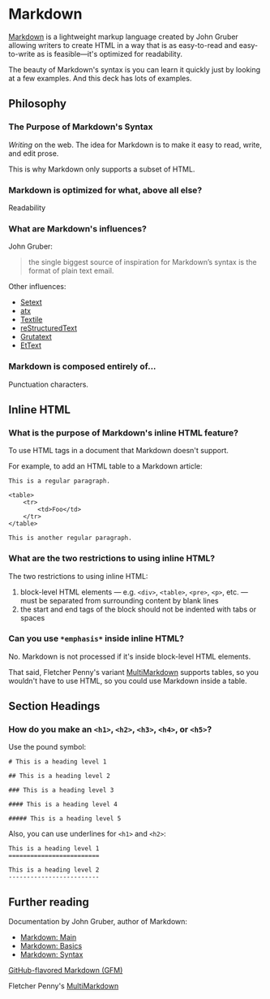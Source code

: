Markdown
========

[Markdown](http://daringfireball.net/projects/markdown/) is a lightweight markup language created by John Gruber allowing writers to create HTML in a way that is as easy-to-read and easy-to-write as is feasible—it's optimized for readability.

The beauty of Markdown's syntax is you can learn it quickly just by looking at a few examples. And this deck has lots of examples.

## Philosophy

### The Purpose of Markdown's Syntax

*Writing* on the web. The idea for Markdown is to make it easy to read, write, and edit prose.

This is why Markdown only supports a subset of HTML.

### Markdown is optimized for what, above all else?

Readability

### What are Markdown's influences?

John Gruber:

> the single biggest source of inspiration for Markdown’s syntax is the format of plain text email.

Other influences:

- [Setext](http://docutils.sourceforge.net/mirror/setext.html)
- [atx](http://www.aaronsw.com/2002/atx/)
- [Textile](http://textism.com/tools/textile/)
- [reStructuredText](http://docutils.sourceforge.net/rst.html)
- [Grutatext](http://www.triptico.com/software/grutatxt.html)
- [EtText](http://ettext.taint.org/doc/)

### Markdown is composed entirely of...

Punctuation characters.

## Inline HTML

### What is the purpose of Markdown's inline HTML feature?

To use HTML tags in a document that Markdown doesn't support.

For example, to add an HTML table to a Markdown article:

    This is a regular paragraph.

    <table>
        <tr>
            <td>Foo</td>
        </tr>
    </table>

    This is another regular paragraph.

### What are the two restrictions to using inline HTML?

The two restrictions to using inline HTML:

1. block-level HTML elements — e.g. `<div>`, `<table>`, `<pre>`, `<p>`, etc. — must be separated from surrounding content by blank lines
2. the start and end tags of the block should not be indented with tabs or spaces

### Can you use `*emphasis*` inside inline HTML?

No. Markdown is not processed if it's inside block-level HTML elements.

That said, Fletcher Penny's variant [MultiMarkdown](http://fletcherpenney.net/multimarkdown/) supports tables, so you wouldn't have to use HTML, so you could use Markdown inside a table.

## Section Headings

### How do you make an `<h1>`, `<h2>`, `<h3>`, `<h4>`, or `<h5>`?

Use the pound symbol:

    # This is a heading level 1

    ## This is a heading level 2

    ### This is a heading level 3

    #### This is a heading level 4

    ##### This is a heading level 5

Also, you can use underlines for `<h1>` and `<h2>`:

    This is a heading level 1
    =========================

    This is a heading level 2
    -------------------------

Further reading
---------------

Documentation by John Gruber, author of Markdown:

- [Markdown: Main](http://daringfireball.net/projects/markdown/)
- [Markdown: Basics](http://daringfireball.net/projects/markdown/basics)
- [Markdown: Syntax](http://daringfireball.net/projects/markdown/syntax)

[GitHub-flavored Markdown (GFM)](http://github.github.com/github-flavored-markdown/)

Fletcher Penny's [MultiMarkdown](http://fletcherpenney.net/multimarkdown/)
